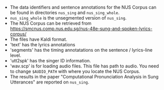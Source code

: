   - The data identifiers and sentence annotations for the NUS Corpus can be found in directories ```nus_sing``` and ```nus_sing_whole```.
  - ```nus_sing_whole``` is the unsegmented version of ```nus_sing```.
  - The NUS Corpus can be retrieved from https://smcnus.comp.nus.edu.sg/nus-48e-sung-and-spoken-lyrics-corpus/
  - The files have Kaldi format. 
  - 'text' has the lyrics annotations
  - 'segments' has the timing annotatations on the sentence / lyrics-line level.
  - 'utt2spk' has the singer ID information.
  - 'wav.scp' is for loading audio files. This file has path to audio. You need to change ```$AUDIO_PATH``` with where you locate the NUS Corpus.
  - The results in the paper "Computational Pronunciation Analysis in Sung Utterances" are reported on ```nus_sing```.

